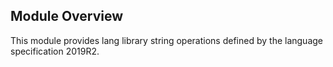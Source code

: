 ## Module Overview

This module provides lang library string operations defined by the language specification 2019R2.
